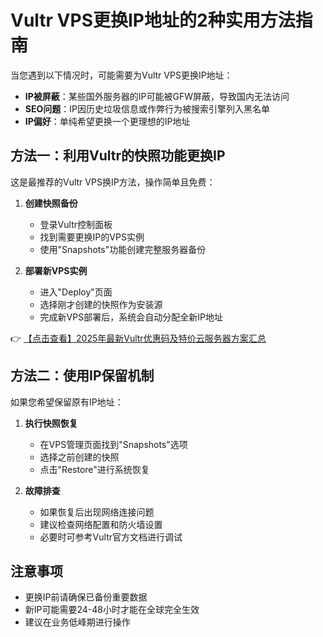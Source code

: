 # Vultr VPS更换IP地址的2种实用方法指南

当您遇到以下情况时，可能需要为Vultr VPS更换IP地址：

- **IP被屏蔽**：某些国外服务器的IP可能被GFW屏蔽，导致国内无法访问
- **SEO问题**：IP因历史垃圾信息或作弊行为被搜索引擎列入黑名单
- **IP偏好**：单纯希望更换一个更理想的IP地址

## 方法一：利用Vultr的快照功能更换IP

这是最推荐的Vultr VPS换IP方法，操作简单且免费：

1. **创建快照备份**
   - 登录Vultr控制面板
   - 找到需要更换IP的VPS实例
   - 使用"Snapshots"功能创建完整服务器备份

2. **部署新VPS实例**
   - 进入"Deploy"页面
   - 选择刚才创建的快照作为安装源
   - 完成新VPS部署后，系统会自动分配全新IP地址

👉 [【点击查看】2025年最新Vultr优惠码及特价云服务器方案汇总](https://bit.ly/VuLtr)

## 方法二：使用IP保留机制

如果您希望保留原有IP地址：

1. **执行快照恢复**
   - 在VPS管理页面找到"Snapshots"选项
   - 选择之前创建的快照
   - 点击"Restore"进行系统恢复

2. **故障排查**
   - 如果恢复后出现网络连接问题
   - 建议检查网络配置和防火墙设置
   - 必要时可参考Vultr官方文档进行调试

## 注意事项

- 更换IP前请确保已备份重要数据
- 新IP可能需要24-48小时才能在全球完全生效
- 建议在业务低峰期进行操作